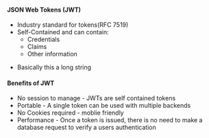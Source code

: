#### JSON Web Tokens (JWT)

- Industry standard for tokens(RFC 7519)
- Self-Contained and can contain:
  - Credentials
  - Claims
  - Other information

* Basically this a long string

#### Benefits of JWT

- No session to manage - JWTs are self contained tokens
- Portable - A single token can be used with multiple backends
- No Cookies required - moblie friendly
- Performance - Once a token is issued, there is no need to make a database request to verify a users authentication
